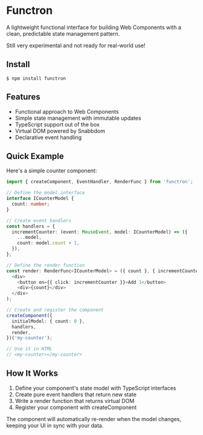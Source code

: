 # Functron

A lightweight functional interface for building Web Components with a clean, predictable state management pattern.

Still very experimental and not ready for real-world use!

## Install

```
$ npm install functron
```

## Features

- Functional approach to Web Components
- Simple state management with immutable updates
- TypeScript support out of the box
- Virtual DOM powered by Snabbdom
- Declarative event handling

## Quick Example

Here's a simple counter component:

```typescript
import { createComponent, EventHandler, RenderFunc } from 'functron';

// Define the model interface
interface ICounterModel {
  count: number;
}

// Create event handlers
const handlers = {
  incrementCounter: (event: MouseEvent, model: ICounterModel) => ({
    ...model,
    count: model.count + 1,
  }),
};

// Define the render function
const render: RenderFunc<ICounterModel> = ({ count }, { incrementCounter }) => (
  <div>
    <button on={{ click: incrementCounter }}>Add 1</button>
    <div>{count}</div>
  </div>
);

// Create and register the component
createComponent({
  initialModel: { count: 0 },
  handlers,
  render,
})('my-counter');

// Use it in HTML
// <my-counter></my-counter>
```

## How It Works

1. Define your component's state model with TypeScript interfaces
1. Create pure event handlers that return new state
1. Write a render function that returns virtual DOM
1. Register your component with createComponent

The component will automatically re-render when the model changes, keeping your UI in sync with your data.
